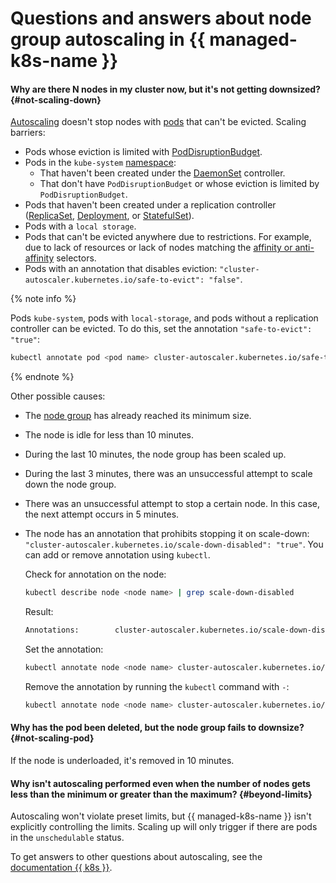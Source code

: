 # Questions and answers about node group autoscaling in {{ managed-k8s-name }}

#### Why are there N nodes in my cluster now, but it's not getting downsized? {#not-scaling-down}

[Autoscaling](../../managed-kubernetes/concepts/autoscale.md) doesn't stop nodes with [pods](../../managed-kubernetes/concepts/index.md#pod) that can't be evicted. Scaling barriers:
* Pods whose eviction is limited with [PodDisruptionBudget](../../managed-kubernetes/concepts/node-group/node-drain.md).
* Pods in the `kube-system` [namespace](../../managed-kubernetes/concepts/index.md#namespace):
  * That haven't been created under the [DaemonSet](https://kubernetes.io/docs/concepts/workloads/controllers/daemonset/) controller.
  * That don't have `PodDisruptionBudget` or whose eviction is limited by `PodDisruptionBudget`.
* Pods that haven't been created under a replication controller ([ReplicaSet](https://kubernetes.io/docs/concepts/workloads/controllers/replicaset/), [Deployment](https://kubernetes.io/docs/concepts/workloads/controllers/deployment/), or [StatefulSet](https://kubernetes.io/docs/concepts/workloads/controllers/statefulset/)).
* Pods with a `local storage`.
* Pods that can't be evicted anywhere due to restrictions. For example, due to lack of resources or lack of nodes matching the [affinity or anti-affinity](https://kubernetes.io/docs/concepts/scheduling-eviction/assign-pod-node/#affinity-and-anti-affinity) selectors.
* Pods with an annotation that disables eviction: `"cluster-autoscaler.kubernetes.io/safe-to-evict": "false"`.

{% note info %}

Pods `kube-system`, pods with `local-storage`, and pods without a replication controller can be evicted. To do this, set the annotation `"safe-to-evict": "true"`:

```bash
kubectl annotate pod <pod name> cluster-autoscaler.kubernetes.io/safe-to-evict=true
```

{% endnote %}

Other possible causes:
* The [node group](../../managed-kubernetes/concepts/index.md#node-group) has already reached its minimum size.
* The node is idle for less than 10 minutes.
* During the last 10 minutes, the node group has been scaled up.
* During the last 3 minutes, there was an unsuccessful attempt to scale down the node group.
* There was an unsuccessful attempt to stop a certain node. In this case, the next attempt occurs in 5 minutes.
* The node has an annotation that prohibits stopping it on scale-down: `"cluster-autoscaler.kubernetes.io/scale-down-disabled": "true"`. You can add or remove annotation using `kubectl`.

  Check for annotation on the node:

  ```bash
  kubectl describe node <node name> | grep scale-down-disabled
  ```

  Result:

  ```bash
  Annotations:        cluster-autoscaler.kubernetes.io/scale-down-disabled: true
  ```

  Set the annotation:

  ```bash
  kubectl annotate node <node name> cluster-autoscaler.kubernetes.io/scale-down-disabled=true
  ```

  Remove the annotation by running the `kubectl` command with `-`:

  ```bash
  kubectl annotate node <node name> cluster-autoscaler.kubernetes.io/scale-down-disabled-
  ```

#### Why has the pod been deleted, but the node group fails to downsize? {#not-scaling-pod}

If the node is underloaded, it's removed in 10 minutes.

#### Why isn't autoscaling performed even when the number of nodes gets less than the minimum or greater than the maximum? {#beyond-limits}

Autoscaling won't violate preset limits, but {{ managed-k8s-name }} isn't explicitly controlling the limits. Scaling up will only trigger if there are pods in the `unschedulable` status.

To get answers to other questions about autoscaling, see the [documentation {{ k8s }}](https://github.com/kubernetes/autoscaler/blob/master/cluster-autoscaler/FAQ.md#table-of-contents).